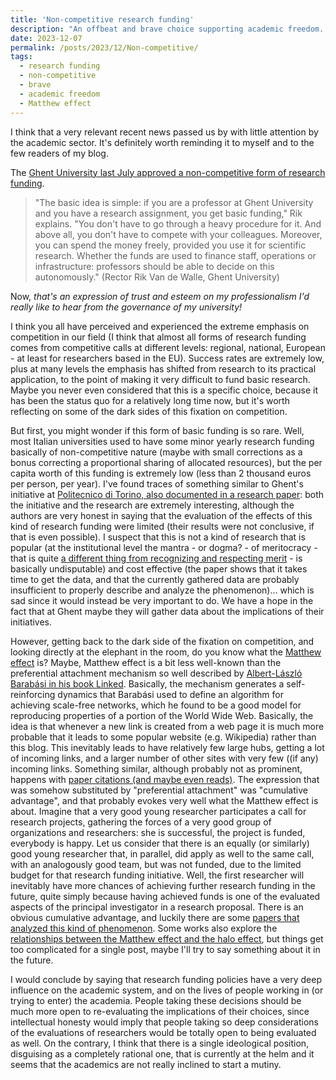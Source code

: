 ```yaml
---
title: 'Non-competitive research funding'
description: "An offbeat and brave choice supporting academic freedom..."
date: 2023-12-07
permalink: /posts/2023/12/Non-competitive/
tags:
  - research funding
  - non-competitive
  - brave
  - academic freedom
  - Matthew effect
---
```


I think that a very relevant recent news passed us by with little attention by the academic sector. It's definitely worth reminding it to myself and to the few readers of my blog.

The [Ghent University last July approved a non-competitive form of research funding](https://www.ugent.be/en/news-events/rector-on-non-competitive-funding.htm).

> "The basic idea is simple: if you are a professor at Ghent University and you have a research assignment, you get basic funding," Rik explains. "You don't have to go through a heavy procedure for it. And above all, you don't have to compete with your colleagues. Moreover, you can spend the money freely, provided you use it for scientific research. Whether the funds are used to finance staff, operations or infrastructure: professors should be able to decide on this autonomously." (Rector Rik Van de Walle, Ghent University)

Now, _that's an expression of trust and esteem on my professionalism I'd really like to hear from the governance of my university!_

I think you all have perceived and experienced the extreme emphasis on competition in our field (I think that almost all forms of research funding comes from competitive calls at different levels: regional, national, European - at least for researchers based in the EU). Success rates are extremely low, plus at many levels the emphasis has shifted from research to its practical application, to the point of making it very difficult to fund basic research. Maybe you never even considered that this is a specific choice, because it has been the status quo for a relatively long time now, but it's worth reflecting on some of the dark sides of this fixation on competition.

But first, you might wonder if this form of basic funding is so rare. Well, most Italian universities used to have some minor yearly research funding basically of non-competitive nature (maybe with small corrections as a bonus correcting a proportional sharing of allocated resources), but the per capita worth of this funding is extremely low (less than 2 thousand euros per person, per year). I've found traces of something similar to Ghent's initiative at [Politecnico di Torino, also documented in a research paper](https://link.springer.com/article/10.1007/s11192-020-03449-x): both the initiative and the research are extremely interesting, although the authors are very honest in saying that the evaluation of the effects of this kind of research funding were limited (their results were not conclusive, if that is even possible). I suspect that this is not a kind of research that is popular (at the institutional level the mantra - or dogma? - of meritocracy - that is quite [a different thing from recognizing and respecting merit](https://en.wikipedia.org/wiki/The_Rise_of_the_Meritocracy) - is basically undisputable) and cost effective (the paper shows that it takes time to get the data, and that the currently gathered data are probably insufficient to properly describe and analyze the phenomenon)... which is sad since it would instead be very important to do. We have a hope in the fact that at Ghent maybe they will gather data about the implications of their initiatives.

However, getting back to the dark side of the fixation on competition, and looking directly at the elephant in the room, do you know what the [Matthew effect](https://en.wikipedia.org/wiki/Matthew_effect) is? Maybe, Matthew effect is a bit less well-known than the preferential attachment mechanism so well described by [Albert-László Barabási in his book Linked](https://barabasi.com/book/linked). Basically, the mechanism generates a self-reinforcing dynamics that Barabási used to define an algorithm for achieving scale-free networks, which he found to be a good model for reproducing properties of a portion of the World Wide Web. Basically, the idea is that whenever a new link is created from a web page it is much more probable that it leads to some popular website (e.g. Wikipedia) rather than this blog. This inevitably leads to have relatively few large hubs, getting a lot of incoming links, and a larger number of other sites with very few ((if any) incoming links. Something similar, although probably not as prominent, happens with [paper citations (and maybe even reads)](https://iopscience.iop.org/article/10.1088/2058-7058/20/1/33/). The expression that was somehow substituted by "preferential attachment" was "cumulative advantage", and that probably evokes very well what the Matthew effect is about. Imagine that a very good young researcher participates a call for research projects, gathering the forces of a very good group of organizations and researchers: she is successful, the project is funded, everybody is happy. Let us consider that there is an equally (or similarly) good young researcher that, in parallel, did apply as well to the same call, with an analogously good team, but was not funded, due to the limited budget for that research funding initiative. Well, the first researcher will inevitably have more chances of achieving further research funding in the future, quite simply because having achieved funds is one of the evaluated aspects of the principal investigator in a research proposal. There is an obvious cumulative advantage, and luckily there are some [papers that analyzed this kind of phenomenon](https://www.pnas.org/doi/pdf/10.1073/pnas.1719557115). Some works also explore the [relationships between the Matthew effect and the halo effect](https://www.sciencedirect.com/science/article/pii/S1751157720306258), but things get too complicated for a single post, maybe I'll try to say something about it in the future.

I would conclude by saying that research funding policies have a very deep influence on the academic system, and on the lives of people working in (or trying to enter) the academia. People taking these decisions should be much more open to re-evaluating the implications of their choices, since intellectual honesty would imply that people taking so deep considerations of the evaluations of researchers would be totally open to being evaluated as well. On the contrary, I think that there is a single ideological position, disguising as a completely rational one, that is currently at the helm and it seems that the academics are not really inclined to start a mutiny.

